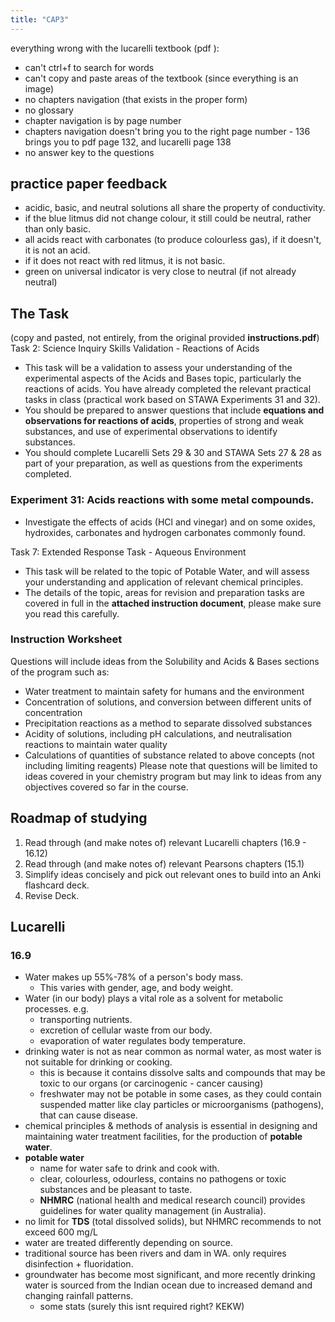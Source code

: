 ```yaml
---
title: "CAP3"
---
```


everything wrong with the lucarelli textbook (pdf ):
- can't ctrl+f to search for words
- can't copy and paste areas of the textbook (since everything is an image)
- no chapters navigation (that exists in the proper form)
- no glossary
- chapter navigation is by page number
- chapters navigation doesn't bring you to the right page number - 136 brings you to pdf page 132, and lucarelli page 138
- no answer key to the questions

## practice paper feedback

- acidic, basic, and neutral solutions all share the property of conductivity.
- if the blue litmus did not change colour, it still could be neutral, rather than only basic.
- all acids react with carbonates (to produce colourless gas), if it doesn't, it is not an acid.
- if it does not react with red litmus, it is not basic.
- green on universal indicator is very close to neutral (if not already neutral)

## The Task

(copy and pasted, not entirely, from the original provided **instructions.pdf**)
Task 2: Science Inquiry Skills Validation - Reactions of Acids

- This task will be a validation to assess your understanding of the experimental aspects of the Acids and Bases topic, particularly the reactions of acids. You have already completed the relevant practical tasks in class (practical work based on STAWA Experiments 31 and 32).
- You should be prepared to answer questions that include **equations and observations for reactions of acids**, properties of strong and weak substances, and use of experimental observations to identify substances.
- You should complete Lucarelli Sets 29 & 30 and STAWA Sets 27 & 28 as part of your preparation, as well as questions from the experiments completed.

### Experiment 31: Acids reactions with some metal compounds.

- Investigate the effects of acids (HCl and vinegar) and on some oxides, hydroxides, carbonates and hydrogen carbonates commonly found.

Task 7: Extended Response Task - Aqueous Environment

- This task will be related to the topic of Potable Water, and will assess your understanding and application of relevant chemical principles.
- The details of the topic, areas for revision and preparation tasks are covered in full in the **attached instruction document**, please make sure you read this carefully.

### Instruction Worksheet

Questions will include ideas from the Solubility and Acids & Bases sections of the program such as:

- Water treatment to maintain safety for humans and the environment
- Concentration of solutions, and conversion between different units of concentration
- Precipitation reactions as a method to separate dissolved substances
- Acidity of solutions, including pH calculations, and neutralisation reactions to maintain water quality
- Calculations of quantities of substance related to above concepts (not including limiting reagents) Please note that questions will be limited to ideas covered in your chemistry program but may link to ideas from any objectives covered so far in the course.

## Roadmap of studying

1. Read through (and make notes of) relevant Lucarelli chapters (16.9 - 16.12)
2. Read through (and make notes of) relevant Pearsons chapters (15.1)
3. Simplify ideas concisely and pick out relevant ones to build into an Anki flashcard deck.
4. Revise Deck.

## Lucarelli

### 16.9

- Water makes up 55%-78% of a person's body mass.
  - This varies with gender, age, and body weight.
- Water (in our body) plays a vital role as a solvent for metabolic processes. e.g.
  - transporting nutrients.
  - excretion of cellular waste from our body.
  - evaporation of water regulates body temperature.
- drinking water is not as near common as normal water, as most water is not suitable for drinking or cooking.
  - this is because it contains dissolve salts and compounds that may be toxic to our organs (or carcinogenic - cancer causing)
  - freshwater may not be potable in some cases, as they could contain suspended matter like clay particles or microorganisms (pathogens), that can cause disease.
- chemical principles & methods of analysis is essential in designing and maintaining water treatment facilities, for the production of **potable water**.
- **potable water**
  - name for water safe to drink and cook with.
  - clear, colourless, odourless, contains no pathogens or toxic substances and be pleasant to taste.
  - **NHMRC** (national health and medical research council) provides guidelines for water quality management (in Australia).
- no limit for **TDS** (total dissolved solids), but NHMRC recommends to not exceed 600 mg/L
- water are treated differently depending on source.
- traditional source has been rivers and dam in WA. only requires disinfection + fluoridation.
- groundwater has become most significant, and more recently drinking water is sourced from the Indian ocean due to increased demand and changing rainfall patterns.
  - some stats (surely this isnt required right? KEKW)

